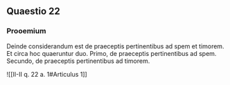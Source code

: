 ## Quaestio 22

### Prooemium

Deinde considerandum est de praeceptis pertinentibus ad spem et timorem. Et circa hoc quaeruntur duo. Primo, de praeceptis pertinentibus ad spem. Secundo, de praeceptis pertinentibus ad timorem.

![[II-II q. 22 a. 1#Articulus 1]]

